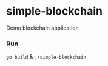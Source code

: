# simple-blockchain
Demo blockchain application

### Run
``go build``
&amp;
``./simple-blockchain``

